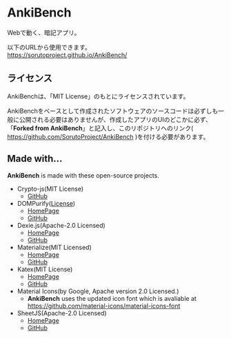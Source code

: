 # AnkiBench
Webで動く、暗記アプリ。

以下のURLから使用できます。  
https://sorutoproject.github.io/AnkiBench/


## ライセンス
AnkiBenchは、「MIT License」のもとにライセンスされています。

AnkiBenchをベースとして作成されたソフトウェアのソースコードは必ずしも一般に公開される必要はありませんが、作成したアプリのUIのどこかに必ず、「**Forked from AnkiBench**」と記入し、このリポジトリへのリンク( https://github.com/SorutoProject/AnkiBench )を付ける必要があります。

## Made with...
**AnkiBench** is made with these open-source projects.

* Crypto-js(MIT License)
    * [GitHub](https://github.com/brix/crypto-js)
* DOMPurify([License](https://github.com/cure53/DOMPurify/blob/main/LICENSE))
    * [HomePage](https://cure53.de/purify)
    * [GitHub](https://github.com/cure53/DOMPurify)
* Dexie.js(Apache-2.0 Licensed)
   * [HomePage](https://dexie.org/)
   * [GitHub](https://github.com/dfahlander/Dexie.js)
* Materialize(MIT Licensed)
    * [HomePage](https://materializecss.com/)
    * [GitHub](https://github.com/Dogfalo/materialize)
* Katex(MIT License)
    * [HomePage](https://katex.org/)
    * [GitHub](https://github.com/KaTeX/KaTeX)
* Material Icons(by Google, Apache version 2.0 Licensed.)
    * **AnkiBench** uses the updated icon font which is avaliable at https://github.com/material-icons/material-icons-font
* SheetJS(Apache-2.0 Licensed)
    * [HomePage](https://sheetjs.com/)
    * [GitHub](https://github.com/SheetJS/sheetjs)
